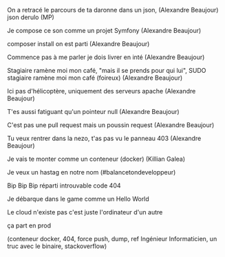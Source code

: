 On a retracé le parcours de ta daronne
dans un json, (Alexandre Beaujour)
json derulo (MP)

Je compose ce son comme un projet Symfony (Alexandre Beaujour)

composer install on est parti (Alexandre Beaujour)

Commence pas à me parler
je dois livrer en inté (Alexandre Beaujour)

Stagiaire ramène moi mon café, "mais il se prends pour qui lui", SUDO stagiaire ramène moi mon café (foireux) (Alexandre Beaujour)

Ici pas d'hélicoptère, uniquement des serveurs apache (Alexandre Beaujour)

T'es aussi fatiguant qu'un pointeur null (Alexandre Beaujour)

C'est pas une pull request mais un poussin request (Alexandre Beaujour)

Tu veux rentrer dans la nezo, t'as pas vu le panneau 403 (Alexandre Beaujour)

Je vais te monter comme un conteneur (docker) (Killian Galea)

Je veux un hastag en notre nom (#balancetondeveloppeur)

Bip Bip Bip réparti introuvable code 404

Je débarque dans le game comme un Hello World

Le cloud n'existe pas c'est juste l'ordinateur d'un autre

ça part en prod

(conteneur docker, 404, force push, dump, ref Ingénieur Informaticien, un truc avec le binaire, stackoverflow)
